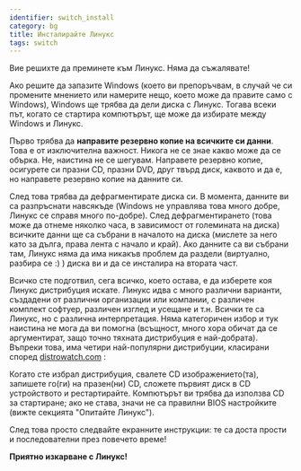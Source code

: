 ```yaml
---
identifier: switch_install
category: bg
title: Инсталирайте Линукс
tags: switch
---
```


Вие решихте да преминете към Линукс. Няма да съжалявате!

Ако решите да запазите Windows (което ви препоръчвам, в случай че си промените мнението или намерите нещо, което може да правите само с Windows), Windows ще трябва да дели диска с Линукс. Тогава всеки път, когато се стартира компютърът, ще може да избирате между Windows и Линукс.

Първо трябва да <b>направите резервно копие на всичките си данни</b>. Това е от изключителна важност. Никога не се знае какво може да се обърка. Не, наистина не се шегувам. Направете резервно копие, осигурете си празни CD, празни DVD, друг твърд диск, каквото и да е, но направете резервно копие на данните си.

След това трябва да дефрагментирате диска си. В момента, данните ви са разпръснати навсякъде (Windows не управлява това много добре, Линукс се справя много по-добре). След дефрагментирането (това може да отнеме няколко часа, в зависимост от големината на диска) всичките данни ще са събрани в началото на диска (мислете за него като за дълга, права лента с начало и край). Ако данните са ви събрани там, Линукс няма да има никакъв проблем да раздели (виртуално, разбира се :) ) диска ви и да се инсталира на втората част.

Всичко сте подготвил, сега всичко, което остава, е да изберете коя Линукс дистрибуция искате. Линукс идва с много различни варианти, създадени от различни организации или компании, с различен комплект софтуер, различен изглед и усещане и т.н. Всички те са Линукс, но с различна интерпретация. Няма категоричен избор и тук наистина не мога да ви помогна (всъщност, много хора обичат да се аргументират, защо точно тяхната дистрибуция е най-добрата). Въпреки това, има четири най-популярни дистрибуции, класирани според <a 
href="http://www.distrowatch.com">distrowatch.com</a> :

<? make_distros_table() ?>

Когато сте избрал дистрибуция, свалете CD изображението(та), запишете го(ги) на празен(ни) CD, сложете първият диск в CD устройството и рестартирайте. Компютърът ви трябва да използва CD за стартиране; ако не става, значи не са правилни BIOS настройките (вижте секцията "Опитайте Линукс").

След това просто следвайте екранните инструкции: те са доста прости и последователни през повечето време!

<b>Приятно изкарване с Линукс!</b>

